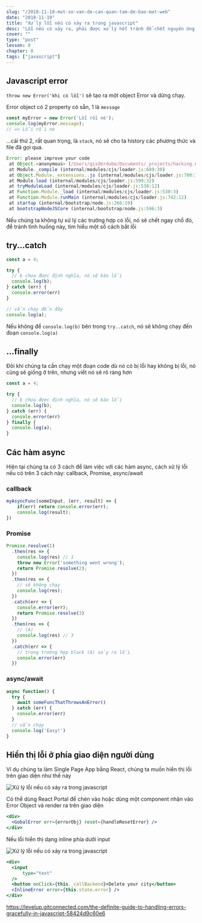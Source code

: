 ```yaml
---
slug: "/2018-11-18-mot-so-van-de-can-quan-tam-de-bao-mat-web"
date: "2018-11-19"
title: "Xử lý lỗi nếu có xảy ra trong javascript"
desc: "Lỗi nếu có xảy ra, phải được xử lý hết tránh để chết nguyên ứng dụng. Điểm lại một vài cách xử lý lỗi trong javascript"
cover: ""
type: "post"
lesson: 0
chapter: 0
tags: ["javascript"]
---
```


## Javascript error

`throw new Error('khi có lỗi')` sẽ tạo ra một object Error và dừng chạy.

Error object có 2 property có sẵn, 1 là `message`

```js
const myError = new Error('Lỗi rồi nè');
console.log(myError.message);
// => Lỗi rồi nè
```

...cái thứ 2, rất quan trọng, là `stack`, nó sẽ cho ta history các phương thức và file đã gọi qua.

```js
Error: please improve your code
 at Object.<anonymous> (/Users/gisderdube/Documents/_projects/hacking.nosync/error-handling/src/general.js:1:79)
 at Module._compile (internal/modules/cjs/loader.js:689:30)
 at Object.Module._extensions..js (internal/modules/cjs/loader.js:700:10)
 at Module.load (internal/modules/cjs/loader.js:599:32)
 at tryModuleLoad (internal/modules/cjs/loader.js:538:12)
 at Function.Module._load (internal/modules/cjs/loader.js:530:3)
 at Function.Module.runMain (internal/modules/cjs/loader.js:742:12)
 at startup (internal/bootstrap/node.js:266:19)
 at bootstrapNodeJSCore (internal/bootstrap/node.js:596:3)
```

Nếu chúng ta không tự xử lý các trường hợp có lỗi, nó sẽ chết ngay chổ đó, để tránh tình huống này, tìm hiểu một số cách bắt lỗi

## try...catch

```js
const a = 4;

try {
  // b chưa được định nghĩa, nó sẽ báo lỗi
  console.log(b);
} catch (err) {
  console.error(err)
}

// vẫn chạy đến đây
console.log(a);
```

Nếu không để `console.log(b)` bên trong `try..catch`, nó sẽ không chạy đến đoạn `console.log(a)`

## ...finally

Đôi khi chúng ta cần chạy một đoạn code dù nó có bị lỗi hay không bị lỗi, nó cũng sẽ giống ở trên, nhưng viết nó sẽ rõ ràng hơn

```js
const a = 4;

try {
  // b chưa được định nghĩa, nó sẽ báo lỗi
  console.log(b);
} catch (err) {
  console.error(err)
} finally {
  console.log(a);
}
```

## Các hàm async

Hiện tại chúng ta có 3 cách để làm việc với các hàm async, cách xử lý lỗi nếu có trên 3 cách này: callback, Promise, async/await

### callback

```js
myAsyncFunc(someInput, (err, result) => {
    if(err) return console.error(err);
    console.log(result);
})
```

### Promise

```js
Promise.resolve(1)
  .then(res => {
    console.log(res) // 1
    throw new Error('something went wrong');
    return Promise.resolve(2);
  })
  .then(res => {
    // sẽ không chạy
    console.log(res);
  })
  .catch(err => {
    console.error(err);
    return Promise.resolve(3)
  })
  .then(res => {
    // (A)
    console.log(res) // 3
  })
  .catch(err => {
    // trong trường hợp block (A) xảy ra lỗi
    console.error(err)
  })
```

### async/await

```js
async function() {
  try {
    await someFuncThatThrowsAnError()
  } catch (err) {
    console.error(err) 
  }
  // vẫn chạy
  console.log('Easy!')
}
```

## Hiển thị lỗi ở phía giao diện người dùng

Ví dụ chúng ta làm Single Page App bằng React, chúng ta muốn hiển thị lỗi trên giao diện như thế này

![Xử lý lỗi nếu có xảy ra trong javascript](https://cdn-images-1.medium.com/max/800/1*xSpVDWEQ4wMHQ5kObFwf8w.jpeg)

Có thể dùng React Portal để chèn vào hoặc dùng một component nhận vào Error Object và render ra trên giao diện

```jsx
<div>
  <GobalError err={errorObj} reset={handleResetError} />
</div>
```

Nếu lỗi hiển thị dạng inline phía dưới input

![Xử lý lỗi nếu có xảy ra trong javascript](https://cdn-images-1.medium.com/max/800/1*tpmtTom2eSmH7AnrAI55QQ.jpeg)

```jsx
<div>
  <input
      type="text"
  />
  <button onClick={this._callBackend}>Delete your city</button>
  <InlineError error={this.state.error} />
</div>
```


<a href="https://levelup.gitconnected.com/the-definite-guide-to-handling-errors-gracefully-in-javascript-58424d9c60e6" target="_blank" rel="noopener noreferrer">https://levelup.gitconnected.com/the-definite-guide-to-handling-errors-gracefully-in-javascript-58424d9c60e6</a>
